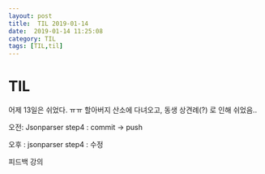 ```yaml
---
layout: post
title:  TIL 2019-01-14
date:  2019-01-14 11:25:08
category: TIL
tags: [TIL,til]
---
```


# TIL

어제 13일은 쉬었다. ㅠㅠ 할아버지 산소에 다녀오고, 동생 상견례(?) 로 인해 쉬었음..



오전:  Jsonparser step4 : commit -> push

오후 : jsonparser step4 : 수정

피드백 강의

